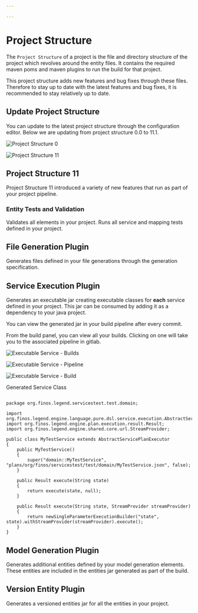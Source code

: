 ```yaml
---

---
```

# Project Structure

The `Project Structure` of a project is the file and directory structure of the project which revolves around the entity files. It contains the required maven poms and maven plugins to run the build for that project.

This project structure adds new features and bug fixes through these files. Therefore to stay up to date with the latest features and bug fixes, it is recommended to stay relatively up to date.

## Update Project Structure

You can update to the latest project structure through the configuration editor.
Below we are updating from project structure 0.0 to 11.1.

![Project Structure 0](project-structure-0.png)

![Project Structure 11](project-structure-11.png)

## Project Structure 11

Project Structure 11 introduced a variety of new features that run as part of your project pipeline.

### Entity Tests and Validation

Validates all elements in your project.
Runs all service and mapping tests defined in your project.

## File Generation Plugin

Generates files defined in your file generations through the generation specification.

## Service Execution Plugin

Generates an executable jar creating executable classes for **each** service defined in your project. This jar can be consumed by adding it as a dependency to your java project.

You can view the generated jar in your build pipeline after every commit.

From the build panel, you can view all your builds. Clicking on one will take you to the associated pipeline in gitlab. 

![Executable Service  - Builds](legend-builds.png)

![Executable Service  - Pipeline](legend-pipeline.png)

![Executable Service  - Build](legend-artifacts.png)

Generated Service Class

```

package org.finos.legend.servicestest.test.domain;

import org.finos.legend.engine.language.pure.dsl.service.execution.AbstractServicePlanExecutor;
import org.finos.legend.engine.plan.execution.result.Result;
import org.finos.legend.engine.shared.core.url.StreamProvider;

public class MyTestService extends AbstractServicePlanExecutor
{
    public MyTestService()
    {
        super("domain::MyTestService", "plans/org/finos/servicestest/test/domain/MyTestService.json", false);
    }

    public Result execute(String state)
    {
        return execute(state, null);
    }

    public Result execute(String state, StreamProvider streamProvider)
    {
        return newSingleParameterExecutionBuilder("state", state).withStreamProvider(streamProvider).execute();
    }
}

```

## Model Generation Plugin

Generates additional entities defined by your model generation elements. These entities are included in the entities jar generated as part of the build.

## Version Entity Plugin

Generates a versioned entities jar for all the entities in your project.
